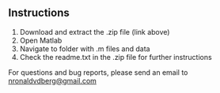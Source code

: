 ## Instructions

1. Download and extract the .zip file (link above)
2. Open Matlab
3. Navigate to folder with .m files and data
4. Check the readme.txt in the .zip file for further instructions

For questions and bug reports, please send an email to nronaldvdberg@gmail.com
